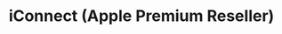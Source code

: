 ---
title: "iConnect (Apple Premium Reseller)"
url: /dublin/iconnect-apple-premium-reseller/
shop: Computer
---